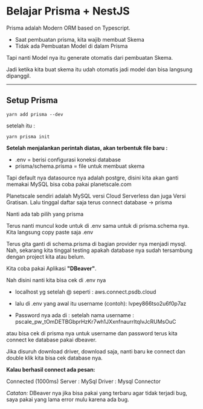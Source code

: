 # Belajar Prisma + NestJS

Prisma adalah Modern ORM based on Typescript.

- Saat pembuatan prisma, kita wajib membuat Skema
- Tidak ada Pembuatan Model di dalam Prisma

Tapi nanti Model nya itu generate otomatis dari pembuatan Skema.

Jadi ketika kita buat skema itu udah otomatis jadi model dan bisa langsung dipanggil.

---

## Setup Prisma

```
yarn add prisma --dev
```

setelah itu :

```
yarn prisma init
```


**Setelah menjalankan perintah diatas, akan terbentuk file baru :**

- .env = berisi configurasi koneksi database
- prisma/schema.prisma = file untuk membuat skema

Tapi default nya datasource nya adalah postgre, disini kita akan ganti memakai MySQL bisa coba pakai planetscale.com

Planetscale sendiri adalah MySQL versi Cloud Serverless dan juga Versi Gratisan.
Lalu tinggal daftar saja terus connect database -> prisma

Nanti ada tab pilih yang prisma

Terus nanti muncul kode untuk di .env sama untuk di prisma.schema nya.
Kita langsung copy paste saja .env

Terus gita ganti di schema.prisma di bagian provider nya menjadi mysql.
Nah, sekarang kita tinggal testing apakah database nya sudah tersambung dengan project kita atau belum.

Kita coba pakai Aplikasi **"DBeaver"**.


Nah disini nanti kita bisa cek di .env nya

* localhost yg setelah @ seperti :
aws.connect.psdb.cloud

* lalu di .env yang awal itu username (contoh):
lvpey866tso2u6f0p7az

* Password nya ada di : setelah nama username :
pscale_pw_tOmDETBGbprHzKr7wh1JXxnfnaurrltqIvJcRUMsOuC

atau bisa cek di prisma nya untuk username dan password
terus kita connect ke database pakai dbeaver.

Jika disuruh download driver, download saja, nanti baru ke connect dan double klik kita bisa cek database nya.


**Kalau berhasil connect ada pesan:**

Connected (1000ms)
Server : MySql
Driver : Mysql Connector

*Catatan:*
DBeaver nya jika bisa pakai yang terbaru agar tidak terjadi bug, saya pakai yang lama error mulu karena ada bug.
